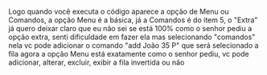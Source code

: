 Logo quando você executa o código aparece a opção de Menu ou Comandos, a opção Menu é a básica, já a Comandos é do item 5, o "Extra"
já quero deixar claro que eu não sei se está 100% como o senhor pediu a opção extra, senti dificuldade em fazer ela
mas selecionando "comandos" nela vc pode adicionar o comando "add João 35 P" que será selecionado a fila
agora a opção Menu está exatamente como o senhor pediu, vc pode adicionar, alterar, excluir, exibir a fila invertida ou não
